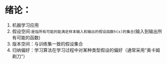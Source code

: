 # 绪论：
1.  机器学习应用
2.  假设空间:`是指所有可能的能满足样本输入和输出的假设函数h(x)的集合`(输入到输出所有可能的函数)
3. 版本空间：与训练集一致的假设集合
4. 归纳偏好：学习算法在学习过程中对某种类型假设的偏好（通常采用“奥卡姆剃刀”）